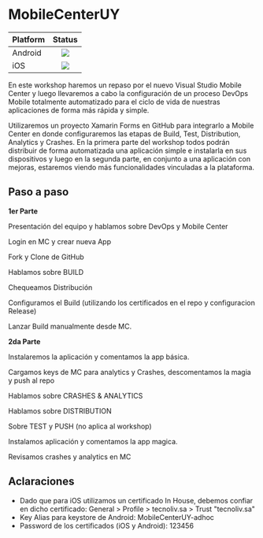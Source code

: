 # MobileCenterUY


|Platform|Status|
| ------------------- | :-----------: |
|Android|![](https://build.mobile.azure.com/v0.1/apps/dcf38054-7dd9-43a5-a2fd-5a53360e1f12/branches/feature%2FiOSUpload/badge)|
|iOS|![](https://build.mobile.azure.com/v0.1/apps/3ef7e7d3-f86c-4bd9-bd5a-dec16e2ce425/branches/feature%2FiOSUpload/badge)|

En este workshop haremos un repaso por el nuevo Visual Studio Mobile Center y luego llevaremos a cabo la configuración de un proceso DevOps Mobile totalmente automatizado para el ciclo de vida de nuestras aplicaciones de forma más rápida y simple. 

Utilizaremos un proyecto Xamarin Forms en GitHub para integrarlo a Mobile Center en donde configuraremos las etapas de Build, Test, Distribution, Analytics y Crashes. 
En la primera parte del workshop todos podrán distribuir de forma automatizada una aplicación simple e instalarla en sus dispositivos y luego en la segunda parte, en conjunto a una aplicación con mejoras, estaremos viendo más funcionalidades vinculadas a la plataforma. 

## Paso a paso

**1er Parte**

Presentación del equipo y hablamos sobre DevOps y Mobile Center

Login en MC y crear nueva App

Fork y Clone de GitHub

Hablamos sobre BUILD

Chequeamos Distribución

Configuramos el Build (utilizando los certificados en el repo y configuracion Release)

Lanzar Build manualmente desde MC.
 
**2da Parte**

Instalaremos la aplicación y comentamos la app básica.

Cargamos keys de MC para analytics y Crashes, descomentamos la magia y push al repo

Hablamos sobre CRASHES & ANALYTICS

Hablamos sobre DISTRIBUTION

Sobre TEST y PUSH (no aplica al workshop)

Instalamos aplicación y comentamos la app magica.

Revisamos crashes y analytics en MC


## Aclaraciones

-  Dado que para iOS utilizamos un certificado In House, debemos confiar en dicho certificado: General > Profile > tecnoliv.sa > Trust "tecnoliv.sa"
-  Key Alias para keystore de Android: MobileCenterUY-adhoc
-  Password de los certificados (iOS y Android): 123456

